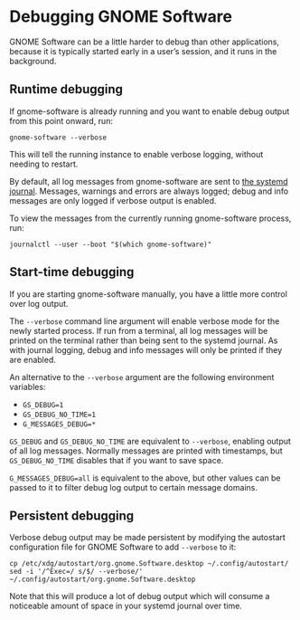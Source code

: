 Debugging GNOME Software
========================

GNOME Software can be a little harder to debug than other applications, because
it is typically started early in a user’s session, and it runs in the
background.

Runtime debugging
---

If gnome-software is already running and you want to enable debug output from
this point onward, run:
```
gnome-software --verbose
```

This will tell the running instance to enable verbose logging, without needing
to restart.

By default, all log messages from gnome-software are sent to
[the systemd journal](https://www.freedesktop.org/software/systemd/man/systemd-journald.service.html).
Messages, warnings and errors are always logged; debug and info messages are
only logged if verbose output is enabled.

To view the messages from the currently running gnome-software process, run:
```
journalctl --user --boot "$(which gnome-software)"
```

Start-time debugging
---

If you are starting gnome-software manually, you have a little more control over
log output.

The `--verbose` command line argument will enable verbose mode for the newly
started process. If run from a terminal, all log messages will be printed on the
terminal rather than being sent to the systemd journal. As with journal logging,
debug and info messages will only be printed if they are enabled.

An alternative to the `--verbose` argument are the following environment
variables:
 * `GS_DEBUG=1`
 * `GS_DEBUG_NO_TIME=1`
 * `G_MESSAGES_DEBUG=*`

`GS_DEBUG` and `GS_DEBUG_NO_TIME` are equivalent to `--verbose`, enabling output
of all log messages. Normally messages are printed with timestamps, but
`GS_DEBUG_NO_TIME` disables that if you want to save space.

`G_MESSAGES_DEBUG=all` is equivalent to the above, but other values can be
passed to it to filter debug log output to certain message domains.

Persistent debugging
---

Verbose debug output may be made persistent by modifying the autostart
configuration file for GNOME Software to add `--verbose` to it:
```
cp /etc/xdg/autostart/org.gnome.Software.desktop ~/.config/autostart/
sed -i '/^Exec=/ s/$/ --verbose/' ~/.config/autostart/org.gnome.Software.desktop
```

Note that this will produce a lot of debug output which will consume a
noticeable amount of space in your systemd journal over time.

